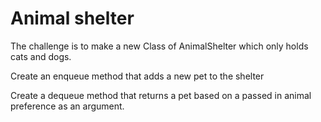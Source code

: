 # Animal shelter

The challenge is to make a new Class of AnimalShelter which only holds cats and dogs.

Create an enqueue method that adds a new pet to the shelter

Create a dequeue method that returns a pet based on a passed in animal preference as an argument.